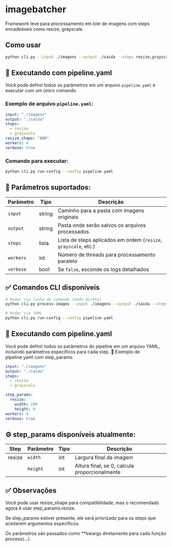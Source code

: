 # imagebatcher

Framework leve para processamento em lote de imagens com steps encadeáveis como resize, grayscale.

## Como usar

```bash
python cli.py --input ./imagens --output ./saida --steps resize,grayscale
```

## 🧪 Executando com pipeline.yaml

Você pode definir todos os parâmetros em um arquivo `pipeline.yaml` e executar com um único comando.

### Exemplo de arquivo `pipeline.yaml`:

```yaml
input: "./imagens"
output: "./saida"
steps:
  - resize
  - grayscale
resize_shape: "800"
workers: 4
verbose: true
```
### Comando para executar:

```bash
python cli.py run-config --config pipeline.yaml
```

## 📝 Parâmetros suportados:
| Parâmetro      | Tipo   | Descrição                                                      |
| -------------- | ------ | -------------------------------------------------------------- |
| `input`        | string | Caminho para a pasta com imagens originais                     |
| `output`       | string | Pasta onde serão salvos os arquivos processados                |
| `steps`        | lista  | Lista de steps aplicados em ordem (`resize`, `grayscale`, etc.)|
| `workers`      | int    | Número de threads para processamento paralelo                  |
| `verbose`      | bool   | Se `false`, esconde os logs detalhados                         |

## ✅ Comandos CLI disponíveis

```bash
# Rodar via linha de comando (modo direto)
python cli.py process-images --input ./imagens --output ./saida --steps resize --resize-shape 800

# Rodar via YAML
python cli.py run-config --config pipeline.yaml
```

## 🧪 Executando com pipeline.yaml
Você pode definir todos os parâmetros do pipeline em um arquivo YAML, incluindo parâmetros específicos para cada step.
📄 Exemplo de pipeline.yaml com step_params:
```yaml
input: "./imagens"
output: "./saida"
steps:
  - resize
  - grayscale

step_params:
  resize:
    width: 100
    height: 0         
workers: 4
verbose: true
```
## ⚙️ step_params disponíveis atualmente:

| Step   | Parâmetro | Tipo | Descrição                                     |
| ------ | --------- | ---- | --------------------------------------------- |
| resize | `width`   | int  | Largura final da imagem                       |
|        | `height`  | int  | Altura final; se 0, calcula proporcionalmente |


## ✅ Observações
Você pode usar resize_shape para compatibilidade, mas o recomendado agora é usar step_params.resize.

Se step_params estiver presente, ele será priorizado para os steps que aceitarem argumentos específicos.

Os parâmetros são passados como **kwargs diretamente para cada função process(...).